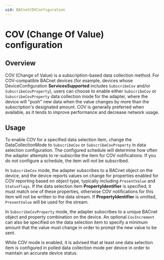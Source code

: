 ```yaml
---
uid: BACnetCOVConfiguration
---
```


# COV (Change Of Value) configuration

## Overview

COV (Change of Value) is a subscription-based data collection method. For COV-compatible BACnet devices (for example, devices whose DeviceConfiguration **ServicesSupported** includes `SubscribeCov` and/or `SubscribeCovProperty`), users can choose to enable either `SubscribeCov` or `SubscribeCovProperty` data collection mode for the adapter, where the device will "push" new data when the value changes by more than the subscription's designated amount. COV is generally preferred when available, as it tends to improve performance and decrease network usage.

## Usage

To enable COV for a specified data selection item, change the DataCollectionMode to `SubscribeCov` or `SubscribeCovProperty` in data selection configuration. The configured schedule will determine how often the adapter attempts to re-subscribe the item for COV notifications. If you do not configure a schedule, the item will not be subscribed.

In `SubscribeCov` mode, the adapter subscribes to a BACnet object on the device, and the device reports values on change for properties enabled for COV reporting based on object type, typically including `PresentValue` and `StatusFlags`. If the data selection item **PropertyIdentifier** is specified, it must match one of these properties, otherwise COV notifications for this item will not be written to the data stream. If **PropertyIdentifier** is omitted, `PresentValue` will be used for the stream.

In `SubscribeCovProperty` mode, the adapter subscribes to a unique BACnet object and property combination on the device. An optional `CovIncrement` can also be specified on the data selection item to specify a minimum amount that the value must change in order to prompt the new value to be sent. 

While COV mode is enabled, it is advised that at least one data selection item is configured in polled data collection mode per device in order to maintain an accurate device status.
